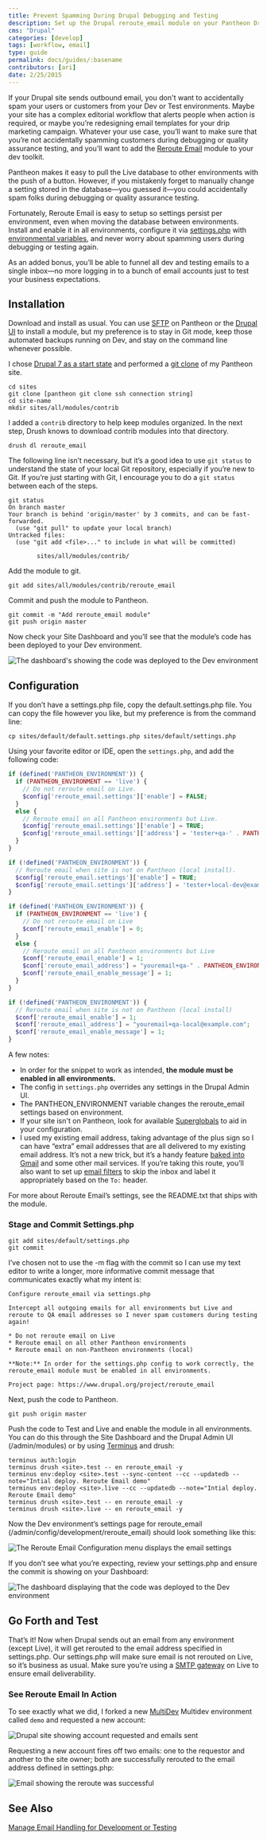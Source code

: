 ```yaml
---
title: Prevent Spamming During Drupal Debugging and Testing
description: Set up the Drupal reroute_email module on your Pantheon Drupal site.
cms: "Drupal"
categories: [develop]
tags: [workflow, email]
type: guide
permalink: docs/guides/:basename
contributors: [ari]
date: 2/25/2015
---
```

If your Drupal site sends outbound email, you don't want to accidentally spam your users or customers from your Dev or Test environments. Maybe your site has a complex editorial workflow that alerts people when action is required, or maybe you’re redesigning email templates for your drip marketing campaign. Whatever your use case, you’ll want to make sure that you’re not accidentally spamming customers during debugging or quality assurance testing, and you’ll want to add the [Reroute Email](https://www.drupal.org/project/reroute_email) module to your dev toolkit.

Pantheon makes it easy to pull the Live database to other environments with the push of a button. However, if you mistakenly forget to manually change a setting stored in the database—you guessed it—you could accidentally spam folks during debugging or quality assurance testing.

Fortunately, Reroute Email is easy to setup so settings persist per environment, even when moving the database between environments. Install and enable it in all environments, configure it via [settings.php](/settings-php) with [environmental variables](/read-environment-config), and never worry about spamming users during debugging or testing again.

As an added bonus, you’ll be able to funnel all dev and testing emails to a single inbox—no more logging in to a bunch of email accounts just to test your business expectations.

## Installation

Download and install as usual. You can use [SFTP](/sftp) on Pantheon or the [Drupal UI](/cms-admin/#drupal-admin-interface) to install a module, but my preference is to stay in Git mode, keep those automated backups running on Dev, and stay on the command line whenever possible.

I chose [Drupal 7 as a start state](/start-state/#import-an-existing-site) and performed a [git clone](/git) of my Pantheon site.
```bash{promptUser: user}
cd sites
git clone [pantheon git clone ssh connection string]
cd site-name
mkdir sites/all/modules/contrib
```

I added a `contrib` directory to help keep modules organized. In the next step, Drush knows to download contrib modules into that directory.

```bash{promptUser: user}
drush dl reroute_email
```

The following line isn’t necessary, but it’s a good idea to use `git status` to understand the state of your local Git repository, especially if you’re new to Git. If you’re just starting with Git, I encourage you to do a `git status` between each of the steps.

```bash{outputLines: 2-8}
git status
On branch master
Your branch is behind 'origin/master' by 3 commits, and can be fast-forwarded.
  (use "git pull" to update your local branch)
Untracked files:
  (use "git add <file>..." to include in what will be committed)

        sites/all/modules/contrib/
```

Add the module to git.

```bash{promptUser: user}
git add sites/all/modules/contrib/reroute_email
```

Commit and push the module to Pantheon.

```bash{promptUser: user}
git commit -m "Add reroute_email module"
git push origin master
```

Now check your Site Dashboard and you’ll see that the module’s code has been deployed to your Dev environment.

![The dashboard's showing the code was deployed to the Dev environment](../../images/dashboard/verify-reroute-email-dashboard-commits1.png)

## Configuration

If you don’t have a settings.php file, copy the default.settings.php file.  You can copy the file however you like, but my preference is from the command line:

```bash{promptUser: user}
cp sites/default/default.settings.php sites/default/settings.php
```

Using your favorite editor or IDE, open the `settings.php`, and add the following code:

<TabList>

<Tab title="Drupal 8" id="solr-d8"> 

```php
if (defined('PANTHEON_ENVIRONMENT')) {
  if (PANTHEON_ENVIRONMENT == 'live') {
    // Do not reroute email on Live.
    $config['reroute_email.settings']['enable'] = FALSE;
  }
  else {
    // Reroute email on all Pantheon environments but Live.
    $config['reroute_email.settings']['enable'] = TRUE;
    $config['reroute_email.settings']['address'] = 'tester+qa-' . PANTHEON_ENVIRONMENT . '@example.com';
  }
}

if (!defined('PANTHEON_ENVIRONMENT')) {
  // Reroute email when site is not on Pantheon (local install).
  $config['reroute_email.settings']['enable'] = TRUE;
  $config['reroute_email.settings']['address'] = 'tester+local-dev@example.com';
}
```
  
</Tab>


<Tab title="Drupal 7" id="solr-d7">

```php
if (defined('PANTHEON_ENVIRONMENT')) {
  if (PANTHEON_ENVIRONMENT == 'live') {
    // Do not reroute email on Live
    $conf['reroute_email_enable'] = 0;
  }
  else {
    // Reroute email on all Pantheon environments but Live
    $conf['reroute_email_enable'] = 1;
    $conf['reroute_email_address'] = "youremail+qa-" . PANTHEON_ENVIRONMENT . "@example.com";
    $conf['reroute_email_enable_message'] = 1;
  }
}

if (!defined('PANTHEON_ENVIRONMENT')) {
  // Reroute email when site is not on Pantheon (local install)
  $conf['reroute_email_enable'] = 1;
  $conf['reroute_email_address'] = "youremail+qa-local@example.com";
  $conf['reroute_email_enable_message'] = 1;
}
```
</Tab>

</TabList>

  
A few notes:

- In order for the snippet to work as intended, **the module must be enabled in all environments.**
- The config in `settings.php` overrides any settings in the Drupal Admin UI.
- The PANTHEON_ENVIRONMENT variable changes the reroute_email settings based on environment.
- If your site isn't on Pantheon, look for available [Superglobals](https://secure.php.net/manual/en/language.variables.superglobals.php) to aid in your configuration.
- I used my existing email address, taking advantage of the plus sign so I can have “extra” email addresses that are all delivered to my existing email address. It’s not a new trick, but it’s a handy feature [baked into Gmail](https://gmail.googleblog.com/2008/03/2-hidden-ways-to-get-more-from-your.html) and some other mail services. If you’re taking this route, you’ll also want to set up [email filters](https://support.google.com/mail/answer/6579?hl=en) to skip the inbox and label it appropriately based on the `To:` header.

For more about Reroute Email’s settings, see the README.txt that ships with the module.

### Stage and Commit Settings.php

```bash{promptUser: user}
git add sites/default/settings.php
git commit
```

I’ve chosen not to use the -m flag with the commit so I can use my text editor to write a longer, more informative commit message that communicates exactly what my intent is:

```none
Configure reroute_email via settings.php

Intercept all outgoing emails for all environments but Live and reroute to QA email addresses so I never spam customers during testing again!

* Do not reroute email on Live
* Reroute email on all other Pantheon environments
* Reroute email on non-Pantheon environments (local)

**Note:** In order for the settings.php config to work correctly, the reroute_email module must be enabled in all environments.

Project page: https://www.drupal.org/project/reroute_email
```

Next, push the code to Pantheon.

```bash{promptUser: user}
git push origin master
```

Push the code to Test and Live and enable the module in all environments.
You can do this through the Site Dashboard and the Drupal Admin UI (/admin/modules) or by using [Terminus](/terminus) and drush:

```bash{promptUser: user}
terminus auth:login
terminus drush <site>.test -- en reroute_email -y
terminus env:deploy <site>.test --sync-content --cc --updatedb --note="Intial deploy. Reroute Email demo"
terminus env:deploy <site>.live --cc --updatedb --note="Intial deploy. Reroute Email demo"
terminus drush <site>.test -- en reroute_email -y
terminus drush <site>.live -- en reroute_email -y
```

Now the Dev environment’s settings page for reroute_email (/admin/config/development/reroute_email) should look something like this:

![The Reroute Email Configuration menu displays the email settings](../../images/reroute-email-config-settings.png)

If you don’t see what you’re expecting, review your settings.php and ensure the commit is showing on your Dashboard:

![The dashboard displaying that the code was deployed to the Dev environment](../../images/dashboard/verify-reroute-email-dashboard-commits2.png)

## Go Forth and Test

That’s it! Now when Drupal sends out an email from any environment (except Live), it will get rerouted to the email address specified in settings.php. Our settings.php will make sure email is not rerouted on Live, so it’s business as usual. Make sure you’re using a [SMTP gateway](/email/#outgoing-email) on Live to ensure email deliverability.

### See Reroute Email In Action

To see exactly what we did, I forked a new [MultiDev](/multidev) Multidev environment called ```demo``` and requested a new account:

![Drupal site showing account requested and emails sent](../../images/reroute-email-account-requested.png)

Requesting a new account fires off two emails: one to the requestor and another to the site owner; both are successfully rerouted to the email address defined in settings.php:

![Email showing the reroute was successful](../../images/reroute-email-confirmation.png)

## See Also

[Manage Email Handling for Development or Testing](https://www.drupal.org/node/201981)

